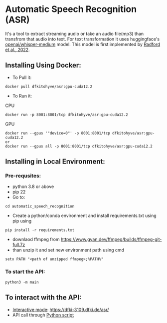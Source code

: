 # Automatic Speech Recognition (ASR)
It's a tool to extract streaming audio or take an audio file(mp3) than transfrom that audio into text. For text transformation it uses huggingface's [openai/whisper-medium](https://huggingface.co/openai/whisper-medium) model. This model is first implemented by [Radford et al., 2022](https://arxiv.org/abs/2212.04356).

## Installing Using Docker:
* To Pull it: 
```
docker pull dfkitohyve/asr:gpu-cuda12.2
```
* To Run it: 

CPU
```
docker run -p 8001:8001/tcp dfkitohyve/asr:gpu-cuda12.2
```

GPU
```
docker run --gpus '"device=0"' -p 8001:8001/tcp dfkitohyve/asr:gpu-cuda12.2
or
docker run --gpus all -p 8001:8001/tcp dfkitohyve/asr:gpu-cuda12.2
```




## Installing in Local Environment:
### Pre-requsites:
* python 3.8 or above
* pip 22
* Go to:
```
cd automatic_speech_recognition
```
* Create a python/conda environment and install requirements.txt using pip using 
```
pip install -r requirements.txt
```

* downlaod ffmpeg from https://www.gyan.dev/ffmpeg/builds/ffmpeg-git-full.7z
* than  unzip it and set new environment path using cmd
```
setx PATH "<path of unzipped ffmpeg>;%PATH%"
``` 

### To start the API:
```
python3 -m main
```
## To interact with the API:
* <u>Interactive mode</u>:  https://dfki-3109.dfki.de/asr/
* API call through [Python script](https://github.com/DFKI-NLP/tohyve-services/blob/master/automatic_speech_recognition/request_example.py)


